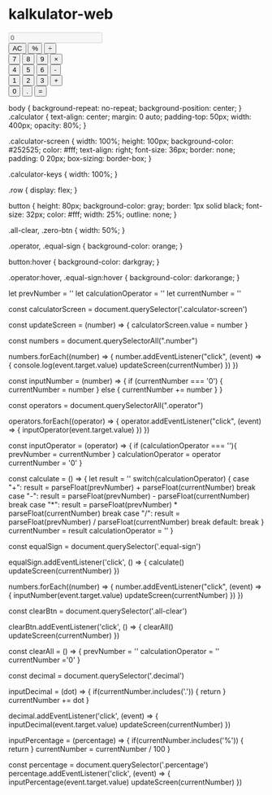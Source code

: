 # kalkulator-web

<!DOCTYPE html>
<html lang="en">
<head>
    <meta charset="UTF-8">
    <meta http-equiv="X-UA-Compatible" content="IE=edge">
    <meta name="viewport" content="width=device-width, initial-scale=1.0">
    <title>Calculator</title>
    <link rel="stylesheet" href="stylesheet.css">
</head>
<body>
    <div class="calculator">
        <input type="text" class="calculator-screen" value="0" disabled />
        <div class="calculator-keys">
            <div class="row">
                <button class="all-clear">AC</button>
                <button class="percentage">%</button>
                <button class="operator" value="/">&divide;</button>
            </div>
            <div class="row">
                <button class="number" value="7">7</button>
                <button class="number" value="8">8</button>
                <button class="number" value="9">9</button>
                <button class="operator" value="*">&times;</button>
            </div>
            <div class="row">
                <button class="number" value="4">4</button>
                <button class="number" value="5">5</button>
                <button class="number" value="6">6</button>
                <button class="operator" value="-">-</button>
            </div>
            <div class="row">
                <button class="number" value="1">1</button>
                <button class="number" value="2">2</button>
                <button class="number" value="3">3</button>
                <button class="operator" value="+">+</button>
            </div>
            <div class="row">
                <button class="number zero-btn" value="0">0</button>
                <button class="decimal" value=".">.</button>
                <button class="equal-sign">=</button>
            </div>
        </div>
    </div>
    <script type="text/javascript" src="script.js"></script>
</body>
</html>

body {
    background-repeat: no-repeat;
    background-position: center;
}
.calculator {
    text-align: center;
    margin: 0 auto;
    padding-top: 50px;
    width: 400px;
    opacity: 80%;
}

.calculator-screen {
    width: 100%;
    height: 100px;
    background-color: #252525;
    color: #fff;
    text-align: right;
    font-size: 36px;
    border: none;
    padding: 0 20px;
    box-sizing: border-box;
}

.calculator-keys {
    width: 100%;
}

.row {
    display: flex;
}

button {
    height: 80px;
    background-color: gray;
    border: 1px solid black;
    font-size: 32px;
    color: #fff;
    width: 25%;
    outline: none;
}

.all-clear, .zero-btn {
    width: 50%;
}

.operator, .equal-sign {
    background-color: orange;
}

button:hover {
    background-color: darkgray;
}

.operator:hover, .equal-sign:hover {
    background-color: darkorange;
}

let prevNumber = ''
let calculationOperator = ''
let currentNumber = ''

const calculatorScreen = document.querySelector('.calculator-screen')

const updateScreen = (number) => {
    calculatorScreen.value = number
}

const numbers = document.querySelectorAll(".number")

numbers.forEach((number) => {
    number.addEventListener("click", (event) => {
        console.log(event.target.value)
        updateScreen(currentNumber)
    })
})

const inputNumber = (number) => {
    if (currentNumber === '0') {
        currentNumber = number
    } else {
        currentNumber += number
    }
}

const operators = document.querySelectorAll(".operator")

operators.forEach((operator) => {
    operator.addEventListener("click", (event) => {
        inputOperator(event.target.value)
    })
})

const inputOperator = (operator) => {
    if (calculationOperator === ''){
        prevNumber = currentNumber
    }
    calculationOperator = operator
    currentNumber = '0'
}

const calculate = () => {
    let result = ''
    switch(calculationOperator) {
        case "+":
            result = parseFloat(prevNumber) + parseFloat(currentNumber)
            break
        case "-":
            result = parseFloat(prevNumber) - parseFloat(currentNumber)
            break
        case "*":
            result = parseFloat(prevNumber) * parseFloat(currentNumber)
            break
        case "/":
            result = parseFloat(prevNumber) / parseFloat(currentNumber)
            break
        default:
            break
    }
    currentNumber = result
    calculationOperator = ''
}

const equalSign = document.querySelector('.equal-sign')

equalSign.addEventListener('click', () => {
    calculate()
    updateScreen(currentNumber)
})

numbers.forEach((number) => {
    number.addEventListener("click", (event) => {
        inputNumber(event.target.value)
        updateScreen(currentNumber)
    })
})

const clearBtn = document.querySelector('.all-clear')

clearBtn.addEventListener('click', () => {
    clearAll()
    updateScreen(currentNumber)
})

const clearAll = () => {
    prevNumber = ''
    calculationOperator = ''
    currentNumber ='0'
}

const decimal = document.querySelector('.decimal')

inputDecimal = (dot) => {
    if(currentNumber.includes('.')) {
        return
    }
    currentNumber += dot
}

decimal.addEventListener('click', (event) => {
    inputDecimal(event.target.value)
    updateScreen(currentNumber)
})

inputPercentage = (percentage) => {
    if(currentNumber.includes('%')) {
        return
    }
    currentNumber = currentNumber / 100
}

const percentage = document.querySelector('.percentage')
percentage.addEventListener('click', (event) => {
    inputPercentage(event.target.value)
    updateScreen(currentNumber)
})
